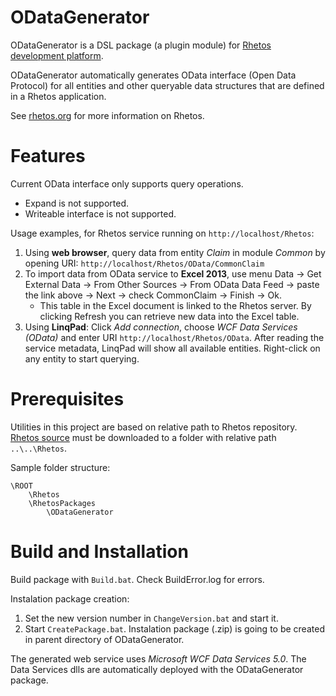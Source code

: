 ODataGenerator
=================

ODataGenerator is a DSL package (a plugin module) for [Rhetos development platform](https://github.com/Rhetos/Rhetos).

ODataGenerator automatically generates OData interface (Open Data Protocol) for all entities and other queryable data structures that are defined in a Rhetos application.

See [rhetos.org](http://www.rhetos.org/) for more information on Rhetos.

Features
========

Current OData interface only supports query operations.

* Expand is not supported.
* Writeable interface is not supported.

Usage examples, for Rhetos service running on `http://localhost/Rhetos`:

1. Using **web browser**, query data from entity *Claim* in module *Common* by opening URI: `http://localhost/Rhetos/OData/CommonClaim`
2. To import data from OData service to **Excel 2013**, use menu
   Data -> Get External Data -> From Other Sources -> From OData Data Feed -> paste the link above -> Next -> check CommonClaim -> Finish -> Ok.
   * This table in the Excel document is linked to the Rhetos server. By clicking Refresh you can retrieve new data into the Excel table.
3. Using **LinqPad**: Click *Add connection*, choose *WCF Data Services (OData)*
   and enter URI `http://localhost/Rhetos/OData`.
   After reading the service metadata, LinqPad will show all available entities.
   Right-click on any entity to start querying.

Prerequisites
=============

Utilities in this project are based on relative path to Rhetos repository. [Rhetos source](https://github.com/Rhetos/Rhetos) must be downloaded to a folder with relative path `..\..\Rhetos`. 

Sample folder structure:
 
	\ROOT
		\Rhetos
		\RhetosPackages
			\ODataGenerator


Build and Installation
======================

Build package with `Build.bat`. Check BuildError.log for errors.

Instalation package creation:

1. Set the new version number in `ChangeVersion.bat` and start it.
2. Start `CreatePackage.bat`. Instalation package (.zip) is going to be created in parent directory of ODataGenerator.

The generated web service uses *Microsoft WCF Data Services 5.0*. The Data Services dlls are automatically deployed with the ODataGenerator package.

